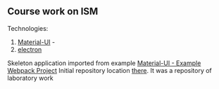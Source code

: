 ## Course work on ISM
Technologies:  
1. [Material-UI](https://github.com/callemall/material-ui) - 
1. [electron](https://github.com/atom/electron)  

Skeleton application imported from example [Material-UI - Example Webpack Project](https://github.com/callemall/material-ui/tree/master/examples/webpack-example)
Initial repository location [there](https://github.com/dmitry22/information_security_management). It was a repository of laboratory work 